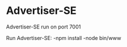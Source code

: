 Advertiser-SE
=============

Advertiser-SE run on port 7001

Run Advertiser-SE:
    -npm install
    -node bin/www